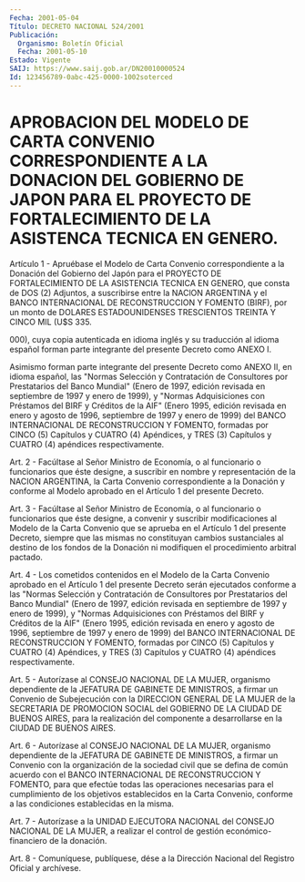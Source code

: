 ```yaml
---
Fecha: 2001-05-04
Título: DECRETO NACIONAL 524/2001
Publicación:
  Organismo: Boletín Oficial
  Fecha: 2001-05-10
Estado: Vigente
SAIJ: https://www.saij.gob.ar/DN20010000524
Id: 123456789-0abc-425-0000-1002soterced
---
```

# APROBACION DEL MODELO DE CARTA CONVENIO CORRESPONDIENTE A LA DONACION DEL GOBIERNO DE JAPON PARA EL PROYECTO DE FORTALECIMIENTO DE LA ASISTENCA TECNICA EN GENERO.

<a id="1"></a>
Artículo 1 - Apruébase el Modelo  de Carta Convenio correspondiente a la Donación del Gobierno del Japón  para  el  PROYECTO  DE FORTALECIMIENTO  DE  LA ASISTENCIA TECNICA EN GENERO, que consta de DOS (2) Adjuntos, a suscribirse  entre la NAClON ARGENTINA y el BANCO INTERNACIONAL DE RECONSTRUCCION  Y  FOMENTO (BIRF), por un monto de DOLARES ESTADOUNIDENSES TRESCIENTOS TREINTA  Y  CINCO  MIL (U$S 335.

000), cuya copia autenticada en idioma inglés y su traducción  al idioma español  forman  parte integrante del presente Decreto como ANEXO I.

Asimismo forman parte integrante  del  presente  Decreto como ANEXO II,  en  idioma  español,  las "Normas Selección y Contratación  de Consultores por Prestatarios  del  Banco  Mundial" (Enero de 1997, edición revisada en septiembre de 1997 y enero  de 1999), y "Normas Adquisiciones con Préstamos del BIRF y Créditos de  la  AIF" (Enero 1995,  edición  revisada  en enero y agosto de 1996, septiembre  de 1997 y enero de 1999) del BANCO  INTERNACIONAL  DE RECONSTRUCCION Y FOMENTO, formadas por CINCO (5) Capítulos y CUATRO (4) Apéndices, y TRES    (3)   Capítulos  y  CUATRO  (4)  apéndices  respectivamente.

<a id="2"></a>
Art. 2 - Facúltase al Señor Ministro de Economía, o al funcionario o funcionarios que éste designe, a suscribir en nombre y representación de la NACION ARGENTINA, la Carta Convenio correspondiente  a la Donación y conforme al Modelo aprobado en el Artículo 1 del presente Decreto.

<a id="3"></a>
Art. 3 - Facúltase al Señor Ministro de Economía, o al funcionario o funcionarios que éste designe, a convenir y suscribir modificaciones al  Modelo de la Carta Convenio que se aprueba en el Artículo  1  del  presente  Decreto,  siempre  que  las  mismas  no constituyan cambios  sustanciales  al  destino  de los fondos de la Donación    ni  modifiquen  el  procedimiento  arbitral    pactado.

<a id="4"></a>
Art. 4 - Los  cometidos  contenidos  en  el  Modelo  de  la  Carta Convenio  aprobado  en  el  Artículo  1  del presente Decreto serán ejecutados  conforme  a las "Normas Selección  y  Contratación  de Consultores por Prestatarios  del  Banco  Mundial"  (Enero de 1997, edición revisada en septiembre de 1997 y enero de 1999),  y "Normas Adquisiciones con Préstamos del BIRF y Créditos de la AIF"  (Enero 1995,  edición  revisada  en  enero y agosto de 1996, septiembre de 1997 y enero de 1999) del BANCO  INTERNACIONAL DE RECONSTRUCCION Y FOMENTO, formadas por CINCO (5) Capítulos y CUATRO (4) Apéndices, y TRES  (3)  Capítulos  y  CUATRO  (4)  apéndices    respectivamente.

<a id="5"></a>
Art.  5  -  Autorízase  al CONSEJO NACIONAL DE LA MUJER,  organismo dependiente de la JEFATURA  DE  GABINETE DE MINISTROS, a firmar un Convenio de Subejecución con la DIRECCION GENERAL DE LA MUJER de la SECRETARIA DE PROMOCION SOCIAL del  GOBIERNO DE LA CIUDAD DE BUENOS AIRES, para la realización del componente  a  desarrollarse  en  la CIUDAD DE BUENOS AIRES.

<a id="6"></a>
Art.  6  -  Autorízase  al  CONSEJO NACIONAL DE LA MUJER, organismo dependiente de la JEFATURA DE  GABINETE DE MINISTROS, a firmar un Convenio con la organización de la sociedad civil que se defina de común  acuerdo  con  el BANCO INTERNACIONAL  DE  RECONSTRUCCION  Y FOMENTO, para que efectúe todas las operaciones necesarias para el cumplimiento de los objetivos  establecidos en la Carta Convenio, conforme a las condiciones establecidas en la misma.

<a id="7"></a>
Art.  7 - Autorízase a la UNIDAD EJECUTORA  NACIONAL  del  CONSEJO NACIONAL  DE LA MUJER, a realizar el control de gestión económico- financiero de la donación.

<a id="8"></a>
Art.  8 - Comuníquese,  publíquese, dése a la Dirección Nacional del Registro Oficial y archívese.